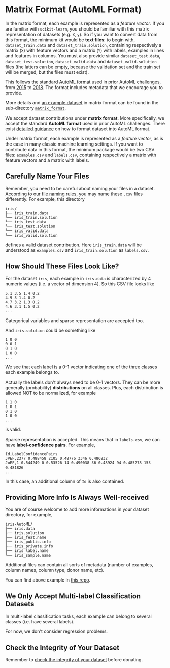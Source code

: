 # Matrix Format (AutoML Format)

In the matrix format, each example is represented as a *feature vector*. If you are familiar with `scikit-learn`, you should be familiar with this matrix representation of datasets (e.g. `X`, `y`). So if you want to convert data from this format, the minimum kit would be **text files**: to begin with, `dataset_train.data` and `dataset_train.solution`, containing respectively a matrix (`X`) with feature vectors and a matrix (`Y`) with labels, examples in lines and features in columns. You must also provide similar `dataset_test.data`, `dataset_test.solution`, `dataset_valid.data` and `dataset_valid.solution` files (the latters can be empty, because the validation set and the train set will be merged, but the files must exist).

This follows the standard [AutoML format](https://github.com/codalab/chalab/wiki/Help:-Wizard-%E2%80%90-Challenge-%E2%80%90-Data) used in prior AutoML challenges, from [2015](https://competitions.codalab.org/competitions/2321) to [2018](http://prada-research.net/pakdd18/index.php/call-for-competition/). The format includes metadata that we encourage you to provide.

More details and [an example dataset](https://github.com/zhengying-liu/autodl-contrib/tree/master/matrix_format/iris-AutoML) in matrix format can be found in the sub-directory [`matrix_format`](https://github.com/zhengying-liu/autodl-contrib/tree/master/matrix_format).

<!-- Isabelle: I think this is confusing and error prone to have both AutoML and CSV formats. We should stick to the AutoML format. It is more general. There is also a sparse matrix version. We also need more metadata. This should NOT be optional -->

We accept dataset contributions under **matrix format**. More specifically, we accept the standard **AutoML format** used in prior AutoML challenges. There exist [detailed guidance](https://github.com/codalab/chalab/wiki/Help:-Wizard-%E2%80%90-Challenge-%E2%80%90-Data) on how to format dataset into AutoML format.

Under matrix format, each example is represented as a *feature vector*, as is the case in many classic machine learning settings. If you want to contribute data in this format, the minimum package would be two CSV files: `examples.csv` and `labels.csv`, containing respectively a matrix with feature vectors and a matrix with labels.

## Carefully Name Your Files
Remember, you need to be careful about naming your files in a dataset. According to our [file naming rules](https://github.com/zhengying-liu/autodl-contrib#carefully-name-your-files), you may name these `.csv` files differently. For example, this directory
```
iris/
├── iris_train.data
└── iris_train.solution
└── iris_test.data
└── iris_test.solution
└── iris_valid.data
└── iris_valid.solution
```

defines a valid dataset contribution. Here `iris_train.data` will be understood as `examples.csv` and `iris_train.solution` as `labels.csv`.

## How Should These Files Look Like?

For the dataset `iris`, each example in `iris.data` is characterized by 4 numeric values (i.e. a vector of dimension 4). So this CSV file looks like
```
5.1 3.5 1.4 0.2
4.9 3 1.4 0.2
4.7 3.2 1.3 0.2
4.6 3.1 1.5 0.2
...
```

Categorical variables and sparse representation are accepted too.

And `iris.solution` could be something like
```
1 0 0
0 0 1
0 1 0
1 0 0
...
```

We see that each label is a 0-1 vector indicating one of the three classes each example belongs to.

Actually the labels don't always need to be 0-1 vectors. They can be more generally (probability) **distributions** on all classes. Plus, each distribution is allowed NOT to be normalized, for example
```
1 1 0
1 0 1
0 1 0
1 0 0
...
```

is valid.

Sparse representation is accepted. This means that in `labels.csv`, we can have **label-confidence pairs**. For example,
```
Id,LabelConfidencePairs
JVEF,2377 0.488458 2105 0.48776 3346 0.486832
JoEF,1 0.544249 0 0.53526 14 0.490038 36 0.48924 94 0.485278 153 0.481826
...
```

In this case, an additional column of `Id` is also contained.


## Providing More Info Is Always Well-received
You are of course welcome to add more informations in your dataset directory, for example,
```
iris-AutoML/
├── iris.data
├── iris.solution
├── iris_feat.name
├── iris_public.info
├── iris_private.info
├── iris_label.name
└── iris_sample.name
```

Additional files can contain all sorts of metadata (number of examples, column names, column type, donor name, etc).

You can find above example in [this repo](https://github.com/zhengying-liu/autodl-contrib/tree/master/matrix_format/iris-AutoML).

## We Only Accept Multi-label Classification Datasets
In multi-label classification tasks, each example can belong to several classes (i.e. have several labels).

For now, we don't consider regression problems.

## Check the Integrity of Your Dataset
Remember to [check the integrity of your dataset](https://github.com/zhengying-liu/autodl-contrib#check-the-integrity-of-a-dataset) before donating.
